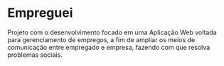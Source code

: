 # Empreguei
Projeto com o desenvolvimento focado em uma Aplicação Web voltada para gerenciamento de empregos, a fim de ampliar os meios de comunicação entre empregado e empresa, fazendo com que resolva problemas sociais.
